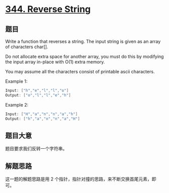 # [344. Reverse String](https://leetcode.com/problems/reverse-string/)

## 题目

Write a function that reverses a string. The input string is given as an array of characters char[].

Do not allocate extra space for another array, you must do this by modifying the input array in-place with O(1) extra memory.

You may assume all the characters consist of printable ascii characters.

Example 1:

```c
Input: ["h","e","l","l","o"]
Output: ["o","l","l","e","h"]
```

Example 2:

```c
Input: ["H","a","n","n","a","h"]
Output: ["h","a","n","n","a","H"]
```

## 题目大意

题目要求我们反转一个字符串。

## 解题思路

这一题的解题思路是用 2 个指针，指针对撞的思路，来不断交换首尾元素，即可。


